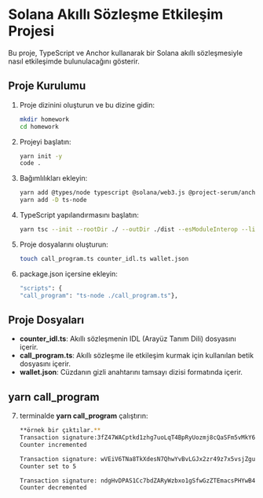 # Solana Akıllı Sözleşme Etkileşim Projesi

Bu proje, TypeScript ve Anchor kullanarak bir Solana akıllı sözleşmesiyle nasıl etkileşimde bulunulacağını gösterir.

## Proje Kurulumu

1. Proje dizinini oluşturun ve bu dizine gidin:
    ```bash
    mkdir homework
    cd homework
    ```

2. Projeyi başlatın:
    ```bash
    yarn init -y
    code .
    ```

3. Bağımlılıkları ekleyin:
    ```bash
    yarn add @types/node typescript @solana/web3.js @project-serum/anchor
    yarn add -D ts-node
    ```

4. TypeScript yapılandırmasını başlatın:
    ```bash
    yarn tsc --init --rootDir ./ --outDir ./dist --esModuleInterop --lib ES2020 --module commonjs --resolveJsonModule true --noImplicitAny true
    ```

5. Proje dosyalarını oluşturun:
    ```bash
    touch call_program.ts counter_idl.ts wallet.json
    ```
6. package.json içersine ekleyin:
    ```bash
    "scripts": {
    "call_program": "ts-node ./call_program.ts"},
    ```

## Proje Dosyaları

- **counter_idl.ts**: Akıllı sözleşmenin IDL (Arayüz Tanım Dili) dosyasını içerir.
- **call_program.ts**: Akıllı sözleşme ile etkileşim kurmak için kullanılan betik dosyasını içerir.
- **wallet.json**: Cüzdanın gizli anahtarını tamsayı dizisi formatında içerir.


## yarn call_program
7. terminalde **yarn call_program** çalıştırın:

    ```bash
    **örnek bir çıktılar.**
    Transaction signature:3fZ47WACptkd1zhg7uoLqT4BpRyUozmj8cQaSFm5vMkY6PhJr3UKM72KGkxgm56Mxre1oo9oFxiCzGF4h5ak56e1
    Counter incremented

    Transaction signature: wVEiV6TNa8TkXdesN7QhwYvBvLGJx2zr49z7x5vsjZguSyiE9grUjH552AWjCNC53BRPrrGKjtWAJfnfETenopC
    Counter set to 5

    Transaction signature: ndgHvDPAS1Cc7bdZARyWzbxo1gSfwGzZTEmacsPHYwB4rFM332rghRUt8PT7jiteAUYTFBXsUFiK3tBUtNv67pP
    Counter decremented
    ```
